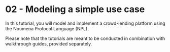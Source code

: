 # 02 - Modeling a simple use case

In this tutorial, you will model and implement a crowd-lending platform using the Noumena Protocol Language (NPL). 

Please note that the tutorials are meant to be conducted in combination with walkthrough guides, provided separately. 